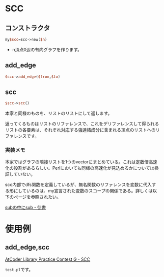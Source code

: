 # SCC

## コンストラクタ

```perl
my$scc=scc->new($n)
```

* n頂点0辺の有向グラフを作ります。

## add_edge

```perl
$scc->add_edge($from,$to)
```

## scc

```perl
$scc->scc()
```

本家と同様のものを、リストのリストにして返します。

返ってくるものはリストのリファレンスで、これをデリファレンスして得られるリストの各要素は、それぞれ対応する強連結成分に含まれる頂点のリストへのリファレンスです。

### 実装メモ

本家ではグラフの隣接リストを1つのvectorにまとめている。これは定数倍高速化の役割があるらしい。Perlにおいても同様の高速化が見込めるかについては検証していない。

scc内部でdfs関数を定義しているが、無名関数のリファレンスを変数に代入する形にしているのは、my宣言された変数のスコープの関係である。詳しくは以下のページを参照されたい。

[subの中にsub - 徒書](http://www.akatsukinishisu.net/itazuragaki/perl/sub_in_sub.html)

# 使用例

## add_edge,scc

[AtCoder Library Practice Contest G - SCC](https://atcoder.jp/contests/practice2/submissions/16603017)

`test.pl`です。

